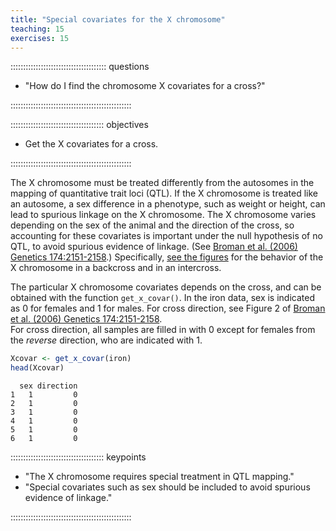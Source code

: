 ```yaml
---
title: "Special covariates for the X chromosome"
teaching: 15
exercises: 15
---
```


:::::::::::::::::::::::::::::::::::::: questions 

- "How do I find the chromosome X covariates for a cross?"

::::::::::::::::::::::::::::::::::::::::::::::::

::::::::::::::::::::::::::::::::::::: objectives

- Get the X covariates for a cross.

::::::::::::::::::::::::::::::::::::::::::::::::



The X chromosome must be treated differently from the autosomes in the mapping 
of quantitative trait loci (QTL). If the X chromosome is treated like an 
autosome, a sex difference in a phenotype, such as weight or height, can lead to 
spurious linkage on the X chromosome. The X chromosome varies depending on the 
sex of the animal and the direction of the cross, so accounting for these 
covariates is important under the null hypothesis of no QTL, to avoid spurious 
evidence of linkage. (See 
[Broman et al. (2006) Genetics 174:2151-2158](http://www.genetics.org/content/174/4/2151.long).) 
Specifically, 
[see the figures](https://www.genetics.org/content/174/4/2151.figures-only) 
for the behavior of the X chromosome in a backcross and in an intercross.

The particular X chromosome covariates depends on the cross, and can be obtained 
with the function `get_x_covar()`. In the iron data, sex is indicated as 0 for 
females and 1 for males. For cross direction, see Figure 2 of 
[Broman et al. (2006) Genetics 174:2151-2158](http://www.genetics.org/content/174/4/2151.long).  
For cross direction, all samples are filled in with 0 except for females from 
the *reverse* direction, who are indicated with 1.



``` r
Xcovar <- get_x_covar(iron)
head(Xcovar)
```

``` output
  sex direction
1   1         0
2   1         0
3   1         0
4   1         0
5   1         0
6   1         0
```

::::::::::::::::::::::::::::::::::::: keypoints 

- "The X chromosome requires special treatment in QTL mapping."
- "Special covariates such as sex should be included to avoid spurious evidence 
of linkage."

::::::::::::::::::::::::::::::::::::::::::::::::
